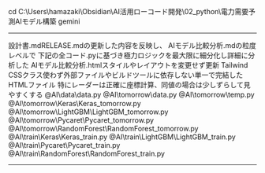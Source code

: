cd C:\Users\hamazaki\Obsidian\AI活用ローコード開発\02_python\電力需要予測AIモデル構築
gemini

---
設計書.mdRELEASE.mdの更新した内容を反映し、
AIモデル比較分析.mdの粒度レベルで
下記の全コード.pyに基づき極力ロジックを最大限に細分化し詳細に分析した
AIモデル比較分析.htmlスタイルやレイアウトを変更せず更新
Tailwind CSSクラス使わず外部ファイルやビルドツールに依存しない単一で完結したHTMLファイル
特にレーダーは正確に座標計算、同値の場合は少しずらして見やすくする
@AI\data\data.py
@AI\tomorrow\data.py
@AI\tomorrow\temp.py
@AI\tomorrow\Keras\Keras_tomorrow.py
@AI\tomorrow\LightGBM\LightGBM_tomorrow.py
@AI\tomorrow\Pycaret\Pycaret_tomorrow.py
@AI\tomorrow\RandomForest\RandomForest_tomorrow.py
@AI\train\Keras\Keras_train.py
@AI\train\LightGBM\LightGBM_train.py
@AI\train\Pycaret\Pycaret_train.py
@AI\train\RandomForest\RandomForest_train.py

---


